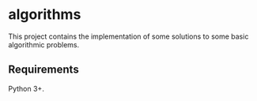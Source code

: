 # algorithms

This project contains the implementation of some solutions to some basic algorithmic problems.

## Requirements

Python 3+.

